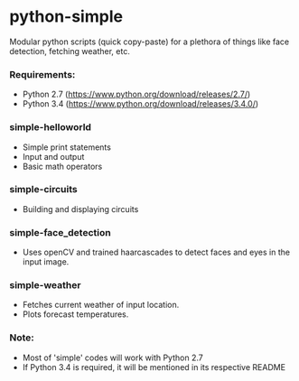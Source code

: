 # python-simple
Modular python scripts (quick copy-paste) for a plethora of things like face detection, fetching weather, etc.

### Requirements:
- Python 2.7 (https://www.python.org/download/releases/2.7/)
- Python 3.4 (https://www.python.org/download/releases/3.4.0/)

### simple-helloworld
- Simple print statements
- Input and output
- Basic math operators

### simple-circuits
- Building and displaying circuits

### simple-face_detection
- Uses openCV and trained haarcascades to detect faces and eyes in the input image.

### simple-weather
- Fetches current weather of input location.
- Plots forecast temperatures.

### Note: 
- Most of 'simple' codes will work with Python 2.7
- If Python 3.4 is required, it will be mentioned in its respective README
